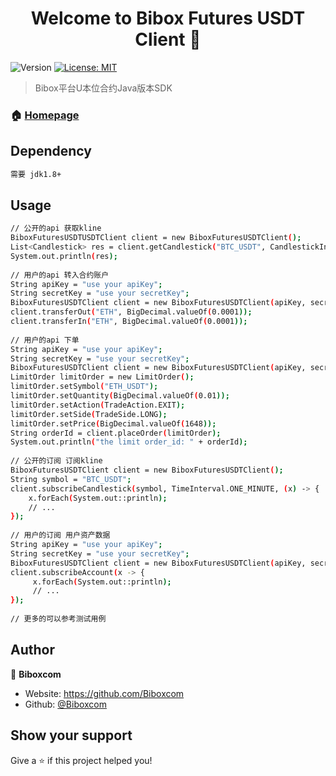 <h1 align="center">Welcome to Bibox Futures USDT Client 👋</h1>
<p>
  <img alt="Version" src="https://img.shields.io/badge/version-v1.0.0-blue.svg?cacheSeconds=2592000" />
  <a href="#" target="_blank">
    <img alt="License: MIT" src="https://img.shields.io/badge/License-MIT-yellow.svg" />
  </a>
</p>

> Bibox平台U本位合约Java版本SDK

### 🏠 [Homepage](https://futures.bibox.me/zh/futures)

## Dependency

```sh
需要 jdk1.8+
```

## Usage

```sh
// 公开的api 获取kline
BiboxFuturesUSDTUSDTClient client = new BiboxFuturesUSDTClient();
List<Candlestick> res = client.getCandlestick("BTC_USDT", CandlestickInterval.WEEKLY,10);
System.out.println(res);
        
// 用户的api 转入合约账户
String apiKey = "use your apiKey";
String secretKey = "use your secretKey";
BiboxFuturesUSDTClient client = new BiboxFuturesUSDTClient(apiKey, secretKey);
client.transferOut("ETH", BigDecimal.valueOf(0.0001));
client.transferIn("ETH", BigDecimal.valueOf(0.0001));
        
// 用户的api 下单
String apiKey = "use your apiKey";
String secretKey = "use your secretKey";
BiboxFuturesUSDTClient client = new BiboxFuturesUSDTClient(apiKey, secretKey);
LimitOrder limitOrder = new LimitOrder();
limitOrder.setSymbol("ETH_USDT");
limitOrder.setQuantity(BigDecimal.valueOf(0.01));
limitOrder.setAction(TradeAction.EXIT);
limitOrder.setSide(TradeSide.LONG);
limitOrder.setPrice(BigDecimal.valueOf(1648));
String orderId = client.placeOrder(limitOrder);
System.out.println("the limit order_id: " + orderId);
        
// 公开的订阅 订阅kline
BiboxFuturesUSDTClient client = new BiboxFuturesUSDTClient();
String symbol = "BTC_USDT";
client.subscribeCandlestick(symbol, TimeInterval.ONE_MINUTE, (x) -> {
    x.forEach(System.out::println);
    // ...
});
        
// 用户的订阅 用户资产数据
String apiKey = "use your apiKey";
String secretKey = "use your secretKey";
BiboxFuturesUSDTClient client = new BiboxFuturesUSDTClient(apiKey, secretKey);
client.subscribeAccount(x -> {
     x.forEach(System.out::println);
     // ...
});
        
// 更多的可以参考测试用例
```

## Author

👤 **Biboxcom**

* Website: https://github.com/Biboxcom
* Github: [@Biboxcom](https://github.com/Biboxcom)

## Show your support

Give a ⭐️ if this project helped you!


